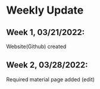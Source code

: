 # Weekly Update
## Week 1, 03/21/2022: 
  Website(Github) created
## Week 2, 03/28/2022: 
  Required material page added (edit)

